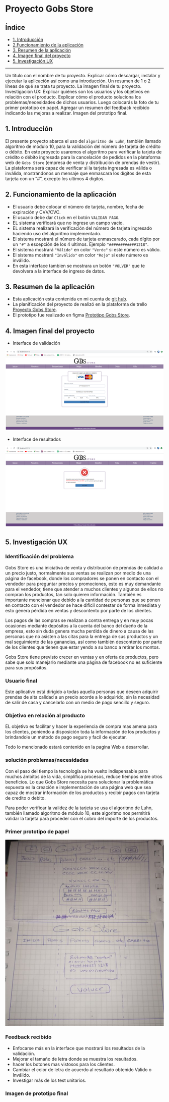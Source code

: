 # Proyecto Gobs Store

## Índice

* [1. Introducción](#1.-Introducción)
* [2.Funcionamiento de la aplicación](#2.-Funcionamiento-de-la-aplicación)
* [3. Resumen de la aplicación](#3.-Resumen-de-la-aplicación)
* [4. Imagen final del proyecto](#4.-Imagen-final-del-proyecto)
* [5. Investigación UX](#5.-Investigación-UX)



***
Un título con el nombre de tu proyecto.
Explicar cómo descargar, instalar y ejecutar la aplicación así como una introducción.
Un resumen de 1 o 2 líneas de qué se trata tu proyecto.
La imagen final de tu proyecto.
Investigación UX:
Explicar quiénes son los usuarios y los objetivos en relación con el producto.
Explicar cómo el producto soluciona los problemas/necesidades de dichos usuarios.
Luego colocarás la foto de tu primer prototipo en papel.
Agregar un resumen del feedback recibido indicando las mejoras a realizar.
Imagen del prototipo final.

## 1. Introducción

El presente proyecto abarca el uso del `algoritmo de Luhn`, también llamado algoritmo
de módulo 10, para la validación del número de tarjeta de crédito o débito.
En este proyecto usaremos el algoritmo para verificar la tarjeta de crédito o débito
ingresada para la cancelación de pedidos en la plataforma web de `Gobs Store` (empresa
de venta y distribución de prendas de vestir).
La plataforma será capaz de verificar si la tarjeta ingresada es válida o inválida, 
mostrándonos un mensaje que enmascara los dígitos de esta tarjeta con un “#”, excepto
los ultimos 4 digitos. 

## 2. Funcionamiento de la aplicación

* El usuario debe colocar el número de tarjeta, nombre, fecha de expiración y CVV/CVC.
* El usuario debe dar `Click` en el botón `VALIDAR PAGO`.
* EL sistema verificará que no ingrese un campo vacio.
* EL sistema realizará la verificación del número de tarjeta ingresado haciendo uso del
  algoritmo implementado.
* El sistema mostrará el número de tarjeta enmascarado, cada dígito por un `"#"` a escepción 
  de los 4 ultimos. Ejemplo `"############1218"`.
* El sistema mostrará `"Válido"` en color `"Verde"` si este número es válido.
* El sistema mostrará `"Inválido"` en color `"Rojo"` si este número es inválido.
* En esta interface tambien se mostrara un botón `"VOLVER"` que te devolvera a la interface de 
  ingreso de datos.
  
## 3. Resumen de la aplicación
  
* Esta aplicación esta contenida en mi cuenta de [git hub](https://github.com/consuelogoche-1994/LIM013-card-validation).
* La planificación del proyecto de realizó en la plataforma de trello [Proyecto Gobs Store](https://trello.com/b/gNUMWMDu/gobs-store).
* El prototipo fue realizado en figma [Prototipo Gobs Store](https://www.figma.com/proto/JpfP9IlzTf2RXUImIdh2NP/Gobs-Store?node-id=1%3A4&scaling=min-zoom).

## 4. Imagen final del proyecto

* Interface de validación

![Imagen de prototipo en papel](https://github.com/consuelogoche-1994/LIM013-card-validation/blob/master/src/img/interface-valid.PNG)

* Interface de resultados

![Imagen de prototipo en papel](https://github.com/consuelogoche-1994/LIM013-card-validation/blob/master/src/img/interface-result.PNG)

## 5. Investigación UX

  ### Identificación del problema

  Gobs Store es una iniciativa de venta y distribución de prendas de calidad a un precio justo,
  normalmente sus ventas se realizan por medio de una página de facebook, donde los compradores 
  se ponen en contacto con el vendedor para preguntar precios y promociones, esto es muy demandante 
  para el vendedor, tiene que atender a muchos clientes y algunos de ellos no compran los productos, 
  tan solo quieren información. También es importante mencionar que debido a la cantidad de personas
  que se ponen en contacto con el vendedor se hace difícil contestar de forma inmediata y esto genera
   pérdida en ventas y descontento por parte de los clientes.

  Los pagos de las compras se realizan a contra entrega y en muy pocas ocasiones mediante depósitos
  a la cuenta del banco del dueño de la empresa, esto sin duda genera mucha perdida de dinero a causa
  de las personas que no asisten a las citas para la entrega de sus productos y un mal seguimiento de
  las ganancias, así como también descontento por parte de los clientes que tienen que estar yendo a 
  su banco a retirar los montos.

  Gobs Store tiene previsto crecer en ventas y en oferta de productos, pero sabe que solo manejarlo 
  mediante una página de facebook no es suficiente para sus propósitos.

  ### Usuario final

  Este aplicativo está dirigido a todas aquella personas que deseen adquirir prendas de alta calidad
  a un precio acorde a lo adquirido, sin la necesidad de salir de casa y cancelarlo con un medio de
  pago sencillo y seguro.

  ### Objetivo en relación al producto

  EL objetivo es facilitar y hacer la experiencia de compra mas amena para los clientes, poniendo a
  disposición toda la información de los productos y brindandole un método de pago seguro y facil de 
  ejecutar.

  Todo lo mencionado estará contenido en la pagina Web a desarrollar.

  ### solución problemas/necesidades

  Con el paso del tiempo la tecnología se ha vuelto indispensable para muchos ámbitos de la vida, 
  simplifica procesos, reduce tiempos entre otros beneficios. Lo que Gobs Store necesita para solucionar
  la problemática expuesta es la creación e implementación de una página web que sea capaz de mostrar 
  información de los productos y recibir pagos con tarjeta de credito o debito.
 
  Para poder verificar la validez de la tarjeta se usa el algoritmo de Luhn, también llamado algoritmo
  de módulo 10, este algoritmo nos permitirá validar la tarjeta para proceder con el cobro del importe 
  de los productos.

  ### Primer prototipo de papel

![Imagen de prototipo en papel](https://github.com/consuelogoche-1994/LIM013-card-validation/blob/master/src/img/prototipo-papel.jpg)

  ### Feedback recibido

  * Enfocarse más en la interface que mostrará los resultados de la validación.
  * Mejorar el tamaño de letra donde se muestra los resultados.
  * hacer los botones mas vistosos para los clientes.
  * Cambiar el color de letra de acuerdo al resultado obtenido Válido o Inválido.
  * Investigar más de los test unitarios.

  ### Imagen de prototipo final

